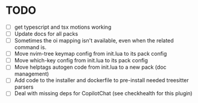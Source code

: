 # TODO

- [ ] get typescript and tsx motions working
- [ ] Update docs for all packs 
- [ ] Sometimes the <Leader>oi mapping isn't available, even when the related command is. 
- [ ] Move nvim-tree keymap config from init.lua to its pack config
- [ ] Move which-key config from init.lua to its pack config
- [ ] Move helptags autogen code from init.lua to a new pack (doc management)
- [ ] Add code to the installer and dockerfile to pre-install needed treesitter parsers
- [ ] Deal with missing deps for CopilotChat (see checkhealth for this plugin) 